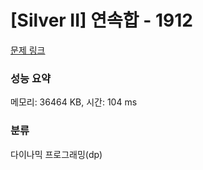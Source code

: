 # [Silver II] 연속합 - 1912 

[문제 링크](https://www.acmicpc.net/problem/1912) 

### 성능 요약

메모리: 36464 KB, 시간: 104 ms

### 분류

다이나믹 프로그래밍(dp)

